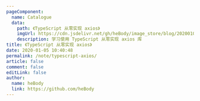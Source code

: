 ```yaml
---
pageComponent:
  name: Catalogue
  data:
    path: 《TypeScript 从零实现 axios》
    imgUrl: https://cdn.jsdelivr.net/gh/heBody/image_store/blog/20200105104632.png
    description: 学习使用 TypeScript 从零实现 axios 库
title: 《TypeScript 从零实现 axios》
date: 2020-01-05 10:40:48
permalink: /note/typescript-axios/
article: false
comment: false
editLink: false
author:
  name: heBody
  link: https://github.com/heBody
---
```

